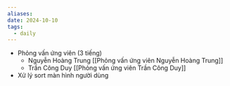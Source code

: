 ```yaml
---
aliases: 
date: 2024-10-10
tags:
  - daily
---
```

- Phỏng vấn ứng viên (3 tiếng)
	- Nguyễn Hoàng Trung [[Phỏng vấn ứng viên Nguyễn Hoàng Trung]]
	- Trần Công Duy [[Phỏng vấn ứng viên Trần Công Duy]]
- Xử lý sort màn hình người dùng
